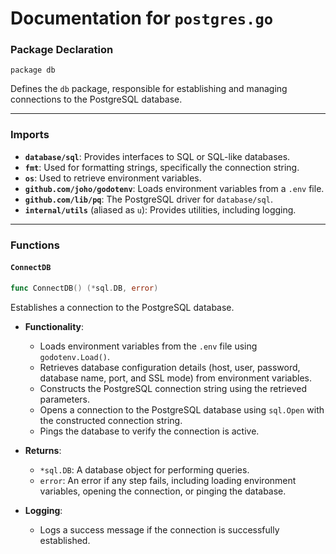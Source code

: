 
# Documentation for `postgres.go`

### Package Declaration
`package db`

Defines the `db` package, responsible for establishing and managing connections to the PostgreSQL database.

---

### Imports
- **`database/sql`**: Provides interfaces to SQL or SQL-like databases.
- **`fmt`**: Used for formatting strings, specifically the connection string.
- **`os`**: Used to retrieve environment variables.
- **`github.com/joho/godotenv`**: Loads environment variables from a `.env` file.
- **`github.com/lib/pq`**: The PostgreSQL driver for `database/sql`.
- **`internal/utils`** (aliased as `u`): Provides utilities, including logging.

---

### Functions

#### `ConnectDB`
```go
func ConnectDB() (*sql.DB, error)
```
Establishes a connection to the PostgreSQL database.

- **Functionality**:
  - Loads environment variables from the `.env` file using `godotenv.Load()`.
  - Retrieves database configuration details (host, user, password, database name, port, and SSL mode) from environment variables.
  - Constructs the PostgreSQL connection string using the retrieved parameters.
  - Opens a connection to the PostgreSQL database using `sql.Open` with the constructed connection string.
  - Pings the database to verify the connection is active.

- **Returns**:
  - `*sql.DB`: A database object for performing queries.
  - `error`: An error if any step fails, including loading environment variables, opening the connection, or pinging the database.

- **Logging**:
  - Logs a success message if the connection is successfully established.

